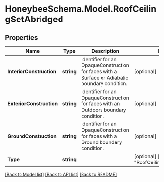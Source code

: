 
# HoneybeeSchema.Model.RoofCeilingSetAbridged

## Properties

Name | Type | Description | Notes
------------ | ------------- | ------------- | -------------
**InteriorConstruction** | **string** | Identifier for an OpaqueConstruction for faces with a Surface or Adiabatic boundary condition. | [optional] 
**ExteriorConstruction** | **string** | Identifier for an OpaqueConstruction for faces with an Outdoors boundary condition. | [optional] 
**GroundConstruction** | **string** | Identifier for an OpaqueConstruction for faces with a Ground boundary condition. | [optional] 
**Type** | **string** |  | [optional] [default to "RoofCeilingSetAbridged"]

[[Back to Model list]](../README.md#documentation-for-models)
[[Back to API list]](../README.md#documentation-for-api-endpoints)
[[Back to README]](../README.md)

